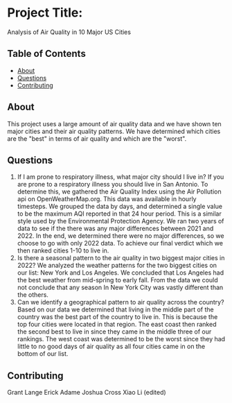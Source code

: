 
# Project Title:

Analysis of Air Quality in 10 Major US Cities

## Table of Contents
- [About](#about)
- [Questions](#questions)
- [Contributing](#contributing)

## About
This project uses a large amount of air quality data and we have shown ten major cities and their air quality patterns. We have determined which cities are the "best" in terms of air quality and which are the "worst".

## Questions
1) If I am prone to respiratory illness, what major city should I live in?
If you are prone to a respiratory illness you should live in San Antonio. To determine this, we gathered the Air Quality Index using the Air Pollution api on OpenWeatherMap.org. This data was available in hourly timesteps. We grouped the data by days, and determined a single value to be the maximum AQI reported in that 24 hour period. This is a similar style used by the Environmental Protection Agency. We ran two years of data to see if the there was any major differences between 2021 and 2022. In the end, we determined there were no major differences, so we choose to go with only 2022 data. To achieve our final verdict which we then ranked cities 1-10 to live in.
2) Is there a seasonal pattern to the air quality in two biggest major cities in 2022?
We analyzed the weather patterns for the two biggest cities on our list: New York and Los Angeles. We concluded that Los Angeles had the best weather from mid-spring to early fall. From the data we could not conclude that any season In New York City was vastly different than the others.
3) Can we identify a geographical pattern to air quality across the country?
Based on our data we determined that living in the middle part of the country was the best part of the country to live in. This is because the top four cities were located in that region. The east coast then ranked the second best to live in since they came in the middle three of our rankings. The west coast was determined to be the worst since they had little to no good days of air quality as all four cities came in on the bottom of our list.

## Contributing
Grant Lange
Erick Adame
Joshua Cross
Xiao Li (edited) 

